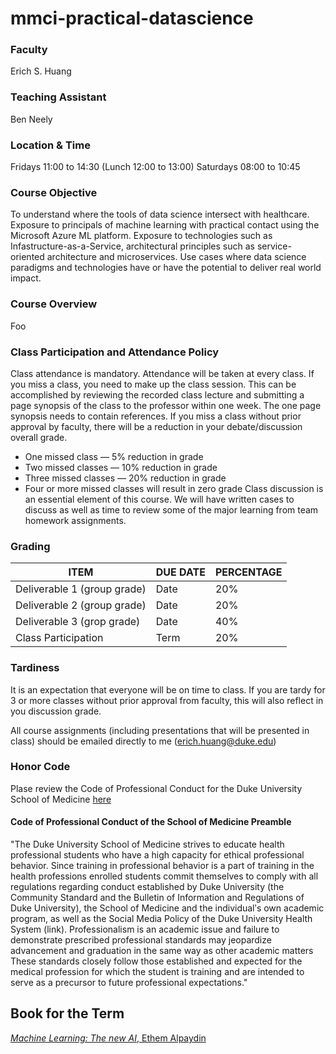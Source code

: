 # mmci-practical-datascience
### Faculty
Erich S. Huang

### Teaching Assistant
Ben Neely

### Location & Time
Fridays 11:00 to 14:30 (Lunch 12:00 to 13:00)
Saturdays 08:00 to 10:45

### Course Objective
To understand where the tools of data science intersect with healthcare. Exposure to principals of machine learning with practical contact using the Microsoft Azure ML platform. Exposure to technologies such as Infastructure-as-a-Service, architectural principles such as service-oriented architecture and microservices. Use cases where data science paradigms and technologies have or have the potential to deliver real world impact.

### Course Overview
Foo

### Class Participation and Attendance Policy
Class attendance is mandatory. Attendance will be taken at every class. If you miss a class, you need to make up the class session. This can be accomplished by reviewing the recorded class lecture and submitting a page synopsis of the class to the professor within one week. The one page synopsis needs to contain references. If you miss a class without prior approval by faculty, there will be a reduction in your debate/discussion overall grade.
* One missed class — 5% reduction in grade
* Two missed classes — 10% reduction in grade
* Three missed classes — 20% reduction in grade
* Four or more missed classes will result in zero grade
Class discussion is an essential element of this course. We will have written cases to discuss as well as time to review some of the major learning from team homework assignments.

### Grading
ITEM | DUE DATE | PERCENTAGE
---- | -------- | ----------
Deliverable 1 (group grade) | Date | 20%
Deliverable 2 (group grade) | Date | 20%
Deliverable 3 (grop grade) | Date | 40%
Class Participation | Term | 20%

### Tardiness
It is an expectation that everyone will be on time to class. If you are tardy for 3 or more classes without prior approval from faculty, this will also reflect in you discussion grade.

All course assignments (including presentations that will be presented in class) should be emailed directly to me (erich.huang@duke.edu)

### Honor Code
Plase review the Code of Professional Conduct for the Duke University School of Medicine [here](https://medschool.duke.edu/education/student-services/office-student-affairs/code-professional-conduct)

#### Code of Professional Conduct of the School of Medicine Preamble
"The Duke University School of Medicine strives to educate health professional students who have a high capacity for ethical professional behavior. Since training in professional behavior is a part of training in the health professions enrolled students commit themselves to comply with all regulations regarding conduct established by Duke University (the Community Standard and the Bulletin of Information and Regulations of Duke University), the School of Medicine and the individualʹs own academic program, as well as the Social Media Policy of the Duke University Health System (link). Professionalism is an academic issue and failure to demonstrate prescribed professional standards may jeopardize advancement and graduation in the same way as other academic matters These standards closely follow those established and expected for the medical profession for which the student is training and are intended to serve as a precursor to future professional expectations."

## Book for the Term
[*Machine Learning: The new AI*, Ethem Alpaydin](https://www.amazon.com/Machine-Learning-Press-Essential-Knowledge/dp/0262529513)
